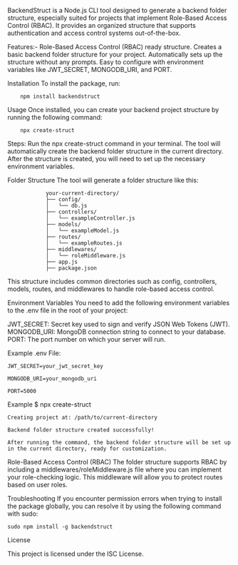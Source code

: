 BackendStruct is a Node.js CLI tool designed to generate a backend folder structure, especially suited for projects that implement Role-Based Access Control (RBAC). It provides an organized structure that supports authentication and access control systems out-of-the-box.

Features:-
	Role-Based Access Control (RBAC) ready structure.
	Creates a basic backend folder structure for your project.
	Automatically sets up the structure without any prompts.
	Easy to configure with environment variables like JWT_SECRET, MONGODB_URI, and PORT.

Installation
To install the package, run:

		npm install backendstruct

Usage
Once installed, you can create your backend project structure by running the following command:

		npx create-struct

Steps:
Run the npx create-struct command in your terminal.
The tool will automatically create the backend folder structure in the current directory.
After the structure is created, you will need to set up the necessary environment variables.

Folder Structure
The tool will generate a folder structure like this:

				your-current-directory/
				├── config/
				│   └── db.js
				├── controllers/
				│   └── exampleController.js
				├── models/
				│   └── exampleModel.js
				├── routes/
				│   └── exampleRoutes.js
				├── middlewares/
				│   └── roleMiddleware.js
				├── app.js
				├── package.json
This structure includes common directories such as config, controllers, models, routes, and middlewares to handle role-based access control.

Environment Variables
You need to add the following environment variables to the .env file in the root of your project:

JWT_SECRET: Secret key used to sign and verify JSON Web Tokens (JWT).
MONGODB_URI: MongoDB connection string to connect to your database.
PORT: The port number on which your server will run.

Example .env File:

	JWT_SECRET=your_jwt_secret_key
 
	MONGODB_URI=your_mongodb_uri
 
	PORT=5000

Example
	$ npx create-struct
 
	Creating project at: /path/to/current-directory
 
	Backend folder structure created successfully!
 
	After running the command, the backend folder structure will be set up in the current directory, ready for customization.

Role-Based Access Control (RBAC)
The folder structure supports RBAC by including a middlewares/roleMiddleware.js file where you can implement your role-checking logic. This middleware will allow you to protect routes based on user roles.

Troubleshooting
If you encounter permission errors when trying to install the package globally, you can resolve it by using the following command with sudo:

	sudo npm install -g backendstruct


License

This project is licensed under the ISC License.
